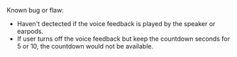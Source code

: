 Known bug or flaw:
* Haven't dectected if the voice feedback is played by the speaker or earpods.
* If user turns off the voice feedback but keep the countdown seconds for 5 or 10, the countdown would not be available.